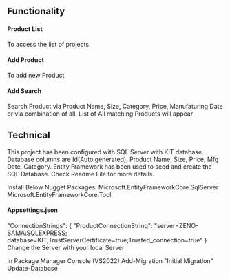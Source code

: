 ## Functionality
####    Product List 
To access the list of projects
#### Add Product
To add new Product
#### Add Search
Search Product via Product Name, Size, Category, Price, Manufaturing Date or via combination of all.
    List of All matching Products will appear
## Technical
This project has been configured with SQL Server with KIT database.
Database columns are Id(Auto generated), Product Name, Size, Price, Mfg Date, Category.
Entity Framework has been used to seed and create the SQL Database.
Check Readme File for more details.

Install Below Nugget Packages:
Microsoft.EntityFrameworkCore.SqlServer
Microsoft.EntityFrameworkCore.Tool

#### Appsettings.json
"ConnectionStrings": {
  "ProductConnectionString": "server=ZENO-SAMA\\SQLEXPRESS; database=KIT;TrustServerCertificate=true;Trusted_connection=true"
}
Change the Server with your local Server

In Package Manager Console (VS2022)
Add-Migration "Initial Migration"
Update-Database
